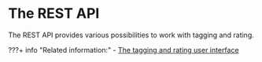 # The REST API

The REST API provides various possibilities to work with tagging and rating.

<!---
-   **[Basic addressing](../admin-system/tag_rate_api_rest_addr.md)**  
Portal users can address resources that have been registered with the tagging and rating engine.
-   **[Adding query parameters](../admin-system/tag_rate_api_rest_add_qparms.md)**  
You can add query parameters as required by using the following instructions.
-   **[Querying models in correlation to each other](../admin-system/tag_rate_api_rest_cor_modls.md)**  
You can query one model in correlation to another model.
-   **[Other queries](../admin-system/tag_rate_api_rest_oth_queries.md)**  
You can add other query parameters, for example for related tags.
-   **[Using the Rest API to add, update, and delete tags and ratings](../admin-system/tag_rate_api_rest_cud_tr.md)**  
You can create, update, and delete tags and ratings by using the REST API. --->


???+ info "Related information:" 
    - [The tagging and rating user interface](../../tagging_rating_ui/index.md)

